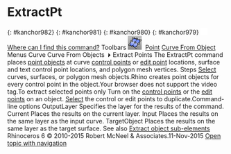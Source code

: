 ---
---


# ExtractPt
{: #kanchor982}
{: #kanchor981}
{: #kanchor980}
{: #kanchor979}
 [![images/transparent.gif](images/transparent.gif)Where can I find this command?](javascript:void(0);) Toolbars
![images/extractpt.png](images/extractpt.png) [Point](point-toolbar.html)  [Curve From Object](curve-from-object-toolbar.html) 
Menus
Curve
Curve From Objects![images/menuarrow.gif](images/menuarrow.gif)
Extract Points
The ExtractPt command places [point objects](point.html) at curve [control points](pointson.html) or [edit point](pointson.html#editpton) locations, surface and text control point locations, and polygon mesh vertices.
Steps
 [Select](select-objects.html) curves, surfaces, or polygon mesh objects.Rhino creates point objects for every control point in the object.Your browser does not support the video tag.To extract selected points only
Turn on the [control points](pointson.html) or the [edit points](pointson.html#editpton) on an object. [Select](select-objects.html) the control or edit points to duplicate.Command-line options
OutputLayer
Specifies the layer for the results of the command.
Current
Places the results on the current layer.
Input
Places the results on the same layer as the input curve.
TargetObject
Places the results on the same layer as the target surface.
See also
 [Extract object sub-elements](sak-extract.html) 
&#160;
&#160;
Rhinoceros 6 © 2010-2015 Robert McNeel &amp; Associates.11-Nov-2015
 [Open topic with navigation](extractpt.html) 


